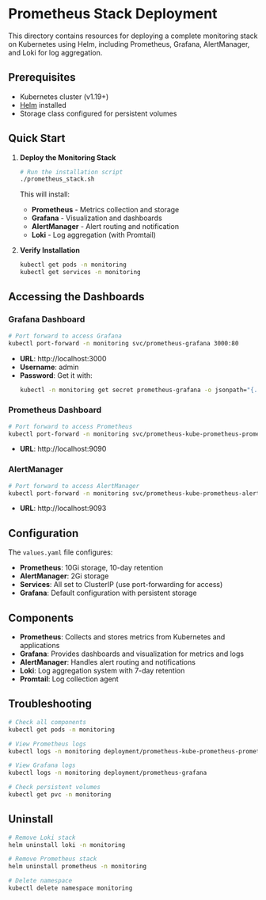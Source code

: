# Prometheus Stack Deployment

This directory contains resources for deploying a complete monitoring stack on Kubernetes using Helm, including Prometheus, Grafana, AlertManager, and Loki for log aggregation.

## Prerequisites

- Kubernetes cluster (v1.19+)
- [Helm](https://helm.sh/) installed
- Storage class configured for persistent volumes

## Quick Start

1. **Deploy the Monitoring Stack**

   ```bash
   # Run the installation script
   ./prometheus_stack.sh
   ```

   This will install:

   - **Prometheus** - Metrics collection and storage
   - **Grafana** - Visualization and dashboards
   - **AlertManager** - Alert routing and notification
   - **Loki** - Log aggregation (with Promtail)

2. **Verify Installation**

   ```bash
   kubectl get pods -n monitoring
   kubectl get services -n monitoring
   ```

## Accessing the Dashboards

### Grafana Dashboard

```bash
# Port forward to access Grafana
kubectl port-forward -n monitoring svc/prometheus-grafana 3000:80
```

- **URL**: http://localhost:3000
- **Username**: admin
- **Password**: Get it with:
  ```bash
  kubectl -n monitoring get secret prometheus-grafana -o jsonpath="{.data.admin-password}" | base64 -d ; echo
  ```

### Prometheus Dashboard

```bash
# Port forward to access Prometheus
kubectl port-forward -n monitoring svc/prometheus-kube-prometheus-prometheus 9090:9090
```

- **URL**: http://localhost:9090

### AlertManager

```bash
# Port forward to access AlertManager
kubectl port-forward -n monitoring svc/prometheus-kube-prometheus-alertmanager 9093:9093
```

- **URL**: http://localhost:9093

## Configuration

The `values.yaml` file configures:

- **Prometheus**: 10Gi storage, 10-day retention
- **AlertManager**: 2Gi storage
- **Services**: All set to ClusterIP (use port-forwarding for access)
- **Grafana**: Default configuration with persistent storage

## Components

- **Prometheus**: Collects and stores metrics from Kubernetes and applications
- **Grafana**: Provides dashboards and visualization for metrics and logs
- **AlertManager**: Handles alert routing and notifications
- **Loki**: Log aggregation system with 7-day retention
- **Promtail**: Log collection agent

## Troubleshooting

```bash
# Check all components
kubectl get pods -n monitoring

# View Prometheus logs
kubectl logs -n monitoring deployment/prometheus-kube-prometheus-prometheus

# View Grafana logs
kubectl logs -n monitoring deployment/prometheus-grafana

# Check persistent volumes
kubectl get pvc -n monitoring
```

## Uninstall

```bash
# Remove Loki stack
helm uninstall loki -n monitoring

# Remove Prometheus stack
helm uninstall prometheus -n monitoring

# Delete namespace
kubectl delete namespace monitoring
```

